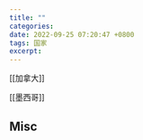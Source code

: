 ```yaml
---
title: ""
categories: 
date: 2022-09-25 07:20:47 +0800
tags: 国家
excerpt: 
---
```





[[加拿大]]


[[墨西哥]]





## Misc





